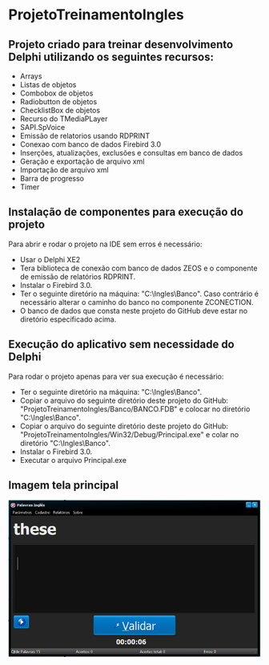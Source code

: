# ProjetoTreinamentoIngles
## Projeto criado para treinar desenvolvimento Delphi utilizando os seguintes recursos:
<ul>
  <li>Arrays</li>
  <li>Listas de objetos</li>
  <li>Combobox de objetos</li>
  <li>Radiobutton de objetos</li>
  <li>ChecklistBox de objetos</li>
  <li>Recurso do TMediaPLayer</li>
  <li>SAPI.SpVoice</li>
  <li>Emissão de relatorios usando RDPRINT</li>
  <li>Conexao com banco de dados Firebird 3.0</li>
  <li>Inserções, atualizações, exclusões e consultas em banco de dados</li>
  <li>Geração e exportação de arquivo xml</li>
  <li>Importação de arquivo xml</li>
  <li>Barra de progresso</li>
  <li>Timer</li>  
</ul>

## Instalação de componentes para execução do projeto

Para abrir e rodar o projeto na IDE sem erros é necessário:

<ul>
  <li>Usar o Delphi XE2</li>
  <li>Tera biblioteca de conexão com banco de dados ZEOS e o componente de emissão de relatórios RDPRINT.</li>
  <li>Instalar o Firebird 3.0.</li>
  <li>Ter o seguinte diretório na máquina: "C:\Ingles\Banco". Caso contrário é necessário alterar o caminho do banco no componente ZCONECTION.</li>
  <li>O banco de dados que consta neste projeto do GitHub deve estar no diretório especificado acima.</li>
</ul>

## Execução do aplicativo sem necessidade do Delphi

Para rodar o projeto apenas para ver sua execução é necessário:

<ul>
  <li>Ter o seguinte diretório na máquina: "C:\Ingles\Banco".</li>
  <li>Copiar o arquivo do seguinte diretório deste projeto do GitHub: "ProjetoTreinamentoIngles/Banco/BANCO.FDB" e colocar no diretório "C:\Ingles\Banco".</li>
  <li>Copiar o arquivo do seguinte diretório deste projeto do GitHub: "ProjetoTreinamentoIngles/Win32/Debug/Principal.exe" e colar no diretório "C:\Ingles\Banco".</li>
  <li>Instalar o Firebird 3.0.</li>
  <li>Executar o arquivo Principal.exe</li>
</ul>

## Imagem tela principal

<img src="img/img1.JPG" />

